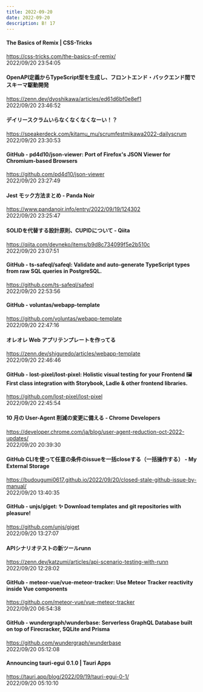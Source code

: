 ```yaml
---
title: 2022-09-20
date: 2022-09-20
description: B! 17
---
```


#### The Basics of Remix | CSS-Tricks
https://css-tricks.com/the-basics-of-remix/<br>
2022/09/20 23:54:05<br>


#### OpenAPI定義からTypeScript型を生成し、フロントエンド・バックエンド間でスキーマ駆動開発
https://zenn.dev/dyoshikawa/articles/ed61d6bf0e8ef1<br>
2022/09/20 23:46:52<br>


#### デイリースクラムいらなくなくなくなーい！？
https://speakerdeck.com/kitamu_mu/scrumfestmikawa2022-dailyscrum<br>
2022/09/20 23:30:53<br>


#### GitHub - pd4d10/json-viewer: Port of Firefox's JSON Viewer for Chromium-based Browsers
https://github.com/pd4d10/json-viewer<br>
2022/09/20 23:27:49<br>


#### Jest モック方法まとめ - Panda Noir
https://www.pandanoir.info/entry/2022/09/19/124302<br>
2022/09/20 23:25:47<br>


#### SOLIDを代替する設計原則、CUPIDについて - Qiita
https://qiita.com/devneko/items/b9d8c734099f5e2b510c<br>
2022/09/20 23:07:51<br>


#### GitHub - ts-safeql/safeql: Validate and auto-generate TypeScript types from raw SQL queries in PostgreSQL.
https://github.com/ts-safeql/safeql<br>
2022/09/20 22:53:56<br>


#### GitHub - voluntas/webapp-template
https://github.com/voluntas/webapp-template<br>
2022/09/20 22:47:16<br>


#### オレオレ Web アプリテンプレートを作ってる
https://zenn.dev/shiguredo/articles/webapp-template<br>
2022/09/20 22:46:46<br>


#### GitHub - lost-pixel/lost-pixel: Holistic visual testing for your Frontend 🖼 First class integration with Storybook, Ladle & other frontend libraries.
https://github.com/lost-pixel/lost-pixel<br>
2022/09/20 22:45:54<br>


#### 10 月の User-Agent 削減の変更に備える - Chrome Developers
https://developer.chrome.com/ja/blog/user-agent-reduction-oct-2022-updates/<br>
2022/09/20 20:39:30<br>


#### GitHub CLIを使って任意の条件のissueを一括closeする（一括操作する） - My External Storage
https://budougumi0617.github.io/2022/09/20/closed-stale-github-issue-by-manual/<br>
2022/09/20 13:40:35<br>


#### GitHub - unjs/giget: ✨ Download templates and git repositories with pleasure!
https://github.com/unjs/giget<br>
2022/09/20 13:27:07<br>


#### APIシナリオテストの新ツールrunn
https://zenn.dev/katzumi/articles/api-scenario-testing-with-runn<br>
2022/09/20 12:28:02<br>


#### GitHub - meteor-vue/vue-meteor-tracker: Use Meteor Tracker reactivity inside Vue components
https://github.com/meteor-vue/vue-meteor-tracker<br>
2022/09/20 06:54:38<br>


#### GitHub - wundergraph/wunderbase: Serverless GraphQL Database built on top of Firecracker, SQLite and Prisma
https://github.com/wundergraph/wunderbase<br>
2022/09/20 05:12:08<br>


#### Announcing tauri-egui 0.1.0 | Tauri Apps
https://tauri.app/blog/2022/09/19/tauri-egui-0-1/<br>
2022/09/20 05:10:10<br>


